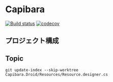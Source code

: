 # Capibara

[![Build status](https://ci.appveyor.com/api/projects/status/m7us4abx4c53mwb5/branch/develop?svg=true)](https://ci.appveyor.com/project/cheesecomer/capibara-app/branch/develop)
[![codecov](https://codecov.io/gh/cheesecomer/capibara-app/branch/develop/graph/badge.svg)](https://codecov.io/gh/cheesecomer/capibara-app)

## プロジェクト構成


## Topic

`git update-index --skip-worktree Capibara.Droid/Resources/Resource.designer.cs`